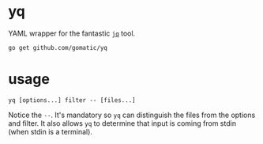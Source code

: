 # yq

YAML wrapper for the fantastic [`jq`](https://stedolan.github.io/jq/) tool.

    go get github.com/gomatic/yq

# usage

    yq [options...] filter -- [files...]
    
Notice the `--`. It's mandatory so `yq` can distinguish the files from the options and filter.
It also allows `yq` to determine that input is coming from stdin (when stdin is a terminal).
